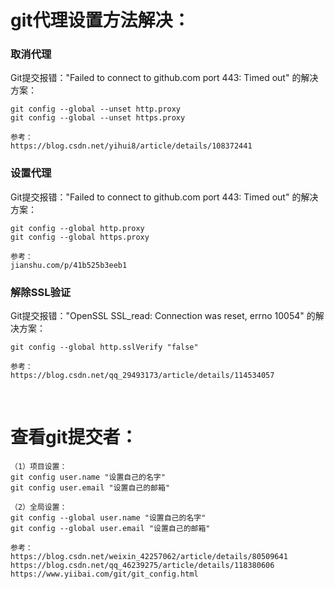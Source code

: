 # git代理设置方法解决：
### 取消代理
  Git提交报错："Failed to connect to github.com port 443: Timed out" 的解决方案：

    git config --global --unset http.proxy
    git config --global --unset https.proxy

    参考：
    https://blog.csdn.net/yihui8/article/details/108372441

### 设置代理
  Git提交报错："Failed to connect to github.com port 443: Timed out" 的解决方案：

    git config --global http.proxy
    git config --global https.proxy

    参考：
    jianshu.com/p/41b525b3eeb1

### 解除SSL验证
  Git提交报错："OpenSSL SSL_read: Connection was reset, errno 10054" 的解决方案：

    git config --global http.sslVerify "false"

    参考：
    https://blog.csdn.net/qq_29493173/article/details/114534057

<br>

# 查看git提交者：
    （1）项目设置：
    git config user.name "设置自己的名字"
    git config user.email "设置自己的邮箱"

    （2）全局设置：
    git config --global user.name "设置自己的名字"
    git config --global user.email "设置自己的邮箱"

    参考：
    https://blog.csdn.net/weixin_42257062/article/details/80509641
    https://blog.csdn.net/qq_46239275/article/details/118380606
    https://www.yiibai.com/git/git_config.html



